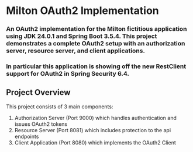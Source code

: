 # Milton OAuth2 Implementation

### An OAuth2 implementation for the Milton fictitious application using JDK 24.0.1 and Spring Boot 3.5.4. This project demonstrates a complete OAuth2 setup with an authorization server, resource server, and client applications.

### In particular this application is showing off the new RestClient support for OAuth2 in Spring Security 6.4.

## Project Overview
<ins></ins>
This project consists of 3 main components:
1. Authorization Server (Port 9000) which handles authentication and issues OAuth2 tokens
2. Resource Server (Port 8081) which includes protection to the api endpoints
3. Client Application (Port 8080) which implements the OAuth2 Client 
